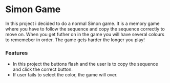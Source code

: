 # Simon Game

In this project i decided to do a normal Simon game. It is a memory game where you have to follow the sequence and copy the sequence correctly to move on.
When you get futher on in the game you will have several colours to rememeber in order. The game gets harder the longer you play! 

### Features

* In this project the buttons flash and the user is to copy the sequence and click the correct button.
* If user fails to select the color, the game will over.